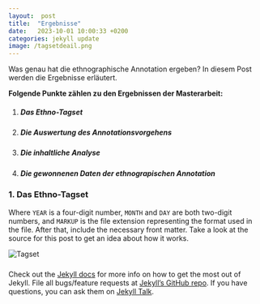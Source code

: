 ```yaml
---
layout:  post
title:  "Ergebnisse"
date:   2023-10-01 10:00:33 +0200
categories: jekyll update
image: /tagsetdeail.png
---
```


 Was genau hat die ethnographische Annotation ergeben? In diesem Post werden die Ergebnisse erläutert.

**Folgende Punkte zählen zu den Ergebnissen der Masterarbeit:** 

 1. ##### Das Ethno-Tagset
 2. ##### Die Auswertung des Annotationsvorgehens
 3. ##### Die inhaltliche Analyse
 4. ##### Die gewonnenen Daten der ethnograpischen Annotation


### 1.  Das Ethno-Tagset 
Where `YEAR` is a four-digit number, `MONTH` and `DAY` are both two-digit numbers, and `MARKUP` is the file extension representing the format used in the file. After that, include the necessary front matter. Take a look at the source for this post to get an idea about how it works.

![Tagset](/tagset.png)

##### 

Check out the [Jekyll docs][jekyll-docs] for more info on how to get the most out of Jekyll. File all bugs/feature requests at [Jekyll’s GitHub repo][jekyll-gh]. If you have questions, you can ask them on [Jekyll Talk][jekyll-talk].

[jekyll-docs]: https://jekyllrb.com/docs/home
[jekyll-gh]:   https://github.com/jekyll/jekyll
[jekyll-talk]: https://talk.jekyllrb.com/
